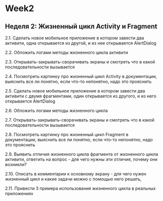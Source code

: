 # Week2
## Неделя 2: Жизненный цикл Activity и Fragment

2.1. Сделать новое мобильное приложение в котором завести два активити, одна открывается из другой, и из нее открывается AlertDialog

2.2. Обложить логами методы жизненного цикла активити

2.3. Открывать-закрывать-сворачивать экраны и смотреть что в какой последовательности вызывается

2.4. Посмотреть картинку про жизненный цикл Activity в документации, выяснить все ли понятно, если что-то непонятно, надо это прояснить

2.5. Сделать новое мобильное приложение в котором завести два активити с двумя фрагментами, один открывается из другого, и из него открывается AlertDialog

2.6. Обложить логами методы жизненного цикла

2.7. Открывать-закрывать-сворачивать экраны и смотреть что в какой последовательности вызывается

2.8. Посмотреть картинку про жизненный цикл Fragment в документации, выяснить все ли понятно, если что-то непонятно, надо это прояснить

2.9. Выявить отличия жизненного цикла фрагмента от жизненного цикла активити, ответить на вопрос - для чего нужны эти отличия, почему они возникли?

2.10. Описать в комментарии к основному экрану - для чего нужен жизненный цикл и какие задачи можно с помощью него решать, 

2.11. Привести 3 примера использования жизненного цикла в реальных приложениях
